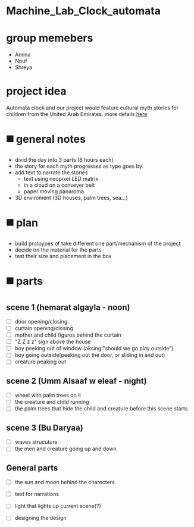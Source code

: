 # Machine_Lab_Clock_automata
# group memebers
* Amina
* Nouf
* Shreya

# project idea
Automata clock and our project would feature cultural myth stories for children from the United Arab Emirates. 
more details [here](https://github.com/Nouf-Alabbasi/machineLab/tree/main/March_5)

# ◼️ general notes
* divid the day into 3 parts (8 hours each)
* the story for each myth progresses as type goes by.
* add text to narrate the stories
  * text using neopixel LED matrix
  * in a cloud on a conveyer belt
  * paper moving panaroma 
* 3D enviroment (3D houses, palm trees, sea...)

# ◼️ plan
* build protoypes of take different one part/mechanism of the project
* decide on the material for the parts
* test their size and placement in the box

# ◼️ parts
## scene 1 (hemarat algayla - noon)
- [ ] door opening/closing
- [ ] curtain opening/closing
- [ ] mother and child figures behind the curtain
- [ ] "Z Z z z" sign above the house
- [ ] boy peeking out of window (aksing "should we go play outside")
- [ ] boy going outside(peeking out the door, or sliding in and out)
- [ ] creature peaking out

## scene 2 (Umm Alsaaf w eleaf - night)
- [ ] wheel with palm trees on it
- [ ] the creature and child running
- [ ] the palm trees that hide the child and creature before this scene starts

## scene 3 (Bu Daryaa)
- [ ] waves strucuture
- [ ] the men and creature going up and down

## General  parts
- [ ] the sun and moon behind the charecters
- [ ] text for narrations
- [ ] light that lights up current scene(?)
- [ ] designing the design

